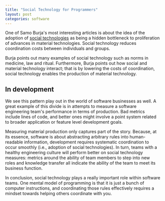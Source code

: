```yaml
---
title: "Social Technology for Programmers"
layout: post
categories: software
---
```


One of Samo Burja's most interesting articles is about the idea of the adoption of [social technologies](https://samoburja.com/social-technology/) as being a hidden bottleneck to proliferation of advances in material technologies. Social technology reduces coordination costs between individuals and groups.

Burja points out many examples of social technology such as norms in medicine, law and ritual. Furthermore, Burja points out how social and material technology interact; that is by lowering the costs of coordination, social technology enables the production of material technology.

## In development

We see this pattern play out in the world of software businesses as well. A great example of this divide is in attempts to measure a software engineering team's performance in terms of production. Bad metrics include lines of code, and better ones might involve a point system related to broader application or feature level development goals.

Measuring material production only captures part of the story. Because, at its essence, software is about abstracting arbitrary rules into human-readable information, development requires systematic coordination to occur smoothly (i.e., adoption of social technologies). In turn, teams with a healthy engineering culture will perform better on social technology measures: metrics around the ability of team members to step into new roles and knowledge transfer all indicate the ability of the team to meet its business function.

In conclusion, social technology plays a really important role within software teams. One mental model of programming is that it is just a bunch of computer instructions, and coordinating those rules effectively requires a mindset towards helping others coordinate with you.
